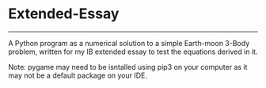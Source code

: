 # Extended-Essay
----------------
A Python program as a numerical solution to a simple Earth-moon 3-Body problem, written for my IB extended essay to test the equations derived in it.

Note: pygame may need to be isntalled using pip3 on your computer as it may not be a default package on your IDE.
